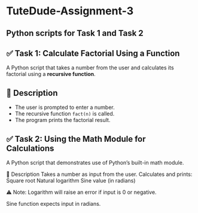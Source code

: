 # TuteDude-Assignment-3
Python scripts for Task 1 and Task 2
---
## ✅ Task 1: Calculate Factorial Using a Function

A Python script that takes a number from the user and calculates its factorial using a **recursive function**.
## 📌 Description
- The user is prompted to enter a number.
- The recursive function `fact(n)` is called.
- The program prints the factorial result.

## ✅ Task 2: Using the Math Module for Calculations
A Python script that demonstrates use of Python’s built-in math module.

📌 Description
Takes a number as input from the user.
Calculates and prints:
Square root
Natural logarithm
Sine value (in radians)

⚠️ Note:
Logarithm will raise an error if input is 0 or negative.

Sine function expects input in radians.
